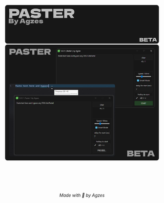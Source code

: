 <img src="https://github.com/Agzes/Paster/blob/main/!ReadMe/Header.png?raw=true" alt="header" width="1000">
<img src="https://github.com/Agzes/Paster/blob/main/!ReadMe/main.png?raw=true"   alt="main_f" width="1000">


<br><br><br><br>
<h6 align="center">Made with 💟 by Agzes</h6>
